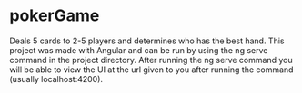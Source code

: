 # pokerGame
Deals 5 cards to 2-5 players and determines who has the best hand.
This project was made with Angular and can be run by using the ng serve command in the project directory.
After running the ng serve command you will be able to view the UI at the url given to you after running the command (usually localhost:4200).

